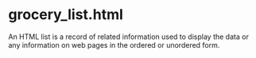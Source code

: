# grocery_list.html
An HTML list is a record of related information used to display the data or any information on web pages in the ordered or unordered form.
